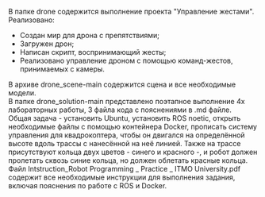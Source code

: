 В папке drone содержится выполнение проекта "Управление жестами". Реализовано: 
+ Создан мир для дрона с препятствиями;
+ Загружен дрон;
+ Написан скрипт, воспринимающий жесты;
+ Реализовано управление дроном с помощью команд-жестов, принимаемых с камеры.

В архиве drone_scene-main содержится сцена и все необходимые модели.\
В папке drone_solution-main представлено поэтапное выполнение 4х лабораторных работы, 3 файла кода с пояснениями в .md файле.\
Общая задача - установить Ubuntu, установить ROS noetic, открыть необходимые файлы с помощью контейнера Docker, прописать систему управления для квадрокоптера, чтобы он двигался на определённой высоте вдоль трассы с нанесённой на неё линией.
Также на трассе присутствуют кольца двух цветов - синего и красного -,  и робот должен пролетать сквозь синие кольца, но должен облетать красные кольца.\
Файл Intstruction_Robot Programming _ Practice _ ITMO University.pdf содержит все необходимые инструкции для выполнения задания, включая пояснения по работе с ROS и Docker.

